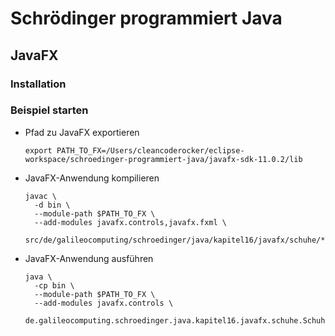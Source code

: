 # Schrödinger programmiert Java

## JavaFX

### Installation

### Beispiel starten

* Pfad zu JavaFX exportieren
  ```
  export PATH_TO_FX=/Users/cleancoderocker/eclipse-workspace/schroedinger-programmiert-java/javafx-sdk-11.0.2/lib
  ```

* JavaFX-Anwendung kompilieren
  ```
  javac \
    -d bin \
    --module-path $PATH_TO_FX \
    --add-modules javafx.controls,javafx.fxml \
    src/de/galileocomputing/schroedinger/java/kapitel16/javafx/schuhe/*.java
  ```

* JavaFX-Anwendung ausführen
  ```
  java \
    -cp bin \
    --module-path $PATH_TO_FX \
    --add-modules javafx.controls \
    de.galileocomputing.schroedinger.java.kapitel16.javafx.schuhe.SchuhKartonVolumenBerechnerGUI
  ```
